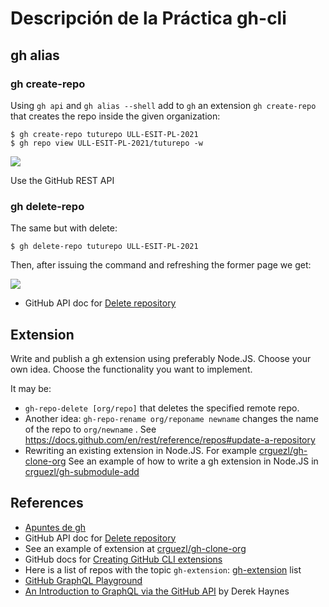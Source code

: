 # Descripción de la Práctica gh-cli

## gh alias 

### gh create-repo

Using `gh api` and `gh alias --shell` add to `gh` 
an extension `gh create-repo` that creates the repo inside the given organization:

```
$ gh create-repo tuturepo ULL-ESIT-PL-2021
$ gh repo view ULL-ESIT-PL-2021/tuturepo -w
```

![]({{site.baseurl}}/assets/images/create-repo.png)

Use the GitHub REST API

### gh delete-repo

The same but with delete:

```
$ gh delete-repo tuturepo ULL-ESIT-PL-2021
```

Then, after issuing the command and refreshing the former page we get:

![]({{site.baseurl}}/assets/images/delete-repo.png)


* GitHub API doc for [Delete repository](https://docs.github.com/es/rest/reference/repos#delete-a-repository)

## Extension

Write and publish a gh extension using preferably Node.JS. Choose your own idea.
Choose the functionality you want to implement.

It may be:

* `gh-repo-delete [org/repo]` that deletes the specified remote repo.
* Another idea: `gh-repo-rename org/reponame newname` changes the name of the repo to `org/newname` . See <https://docs.github.com/en/rest/reference/repos#update-a-repository>
* Rewriting an existing extension in Node.JS. For example [crguezl/gh-clone-org](https://github.com/crguezl/gh-clone-org)
See an example of how to write a gh extension in Node.JS in [crguezl/gh-submodule-add](https://github.com/crguezl/gh-submodule-add)

## References

* [Apuntes de gh]({{site.baseurl}}/tema1-introduccion/gh.html)
* GitHub API doc for [Delete repository](https://docs.github.com/es/rest/reference/repos#delete-a-repository)
* See an example of extension at [crguezl/gh-clone-org](https://github.com/crguezl/gh-clone-org)
* GitHub docs for [Creating GitHub CLI extensions](https://docs.github.com/es/github-cli/github-cli/creating-github-cli-extensions)
* Here is a list of repos with the topic `gh-extension`: [gh-extension](https://github.com/topics/gh-extension) list
* [GitHub GraphQL Playground](https://docs.github.com/en/graphql/overview/explorer)
* [An Introduction to GraphQL via the GitHub API](https://www.cloudbees.com/blog/an-introduction-to-graphql-via-the-github-api)  by Derek Haynes


